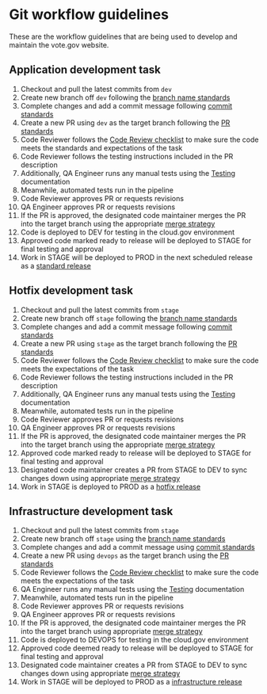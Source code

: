 # Git workflow guidelines

These are the workflow guidelines that are being used to develop and maintain the vote.gov website.

## Application development task
1. Checkout and pull the latest commits from `dev`
2. Create new branch off `dev` following the [branch name standards](standards.md)
3. Complete changes and add a commit message following [commit standards](standards.md)
4. Create a new PR using `dev` as the target branch following the [PR standards](standards.md)
5. Code Reviewer follows the [Code Review checklist](standards.md) to make sure the code meets the standards and expectations of the task
6. Code Reviewer follows the testing instructions included in the PR description
7. Additionally, QA Engineer runs any manual tests using the [Testing](testing.md) documentation
8. Meanwhile, automated tests run in the pipeline
9. Code Reviewer approves PR or requests revisions
10. QA Engineer approves PR or requests revisions
11. If the PR is approved, the designated code maintainer merges the PR into the target branch using the appropriate [merge strategy](standards.md)
12. Code is deployed to DEV for testing in the cloud.gov environment
13. Approved code marked ready to release will be deployed to STAGE for final testing and approval
15. Work in STAGE will be deployed to PROD in the next scheduled release as a [standard release](releases.md)

## Hotfix development task
1. Checkout and pull the latest commits from `stage`
2. Create new branch off `stage` following the [branch name standards](standards.md)
3. Complete changes and add a commit message following [commit standards](standards.md)
4. Create a new PR using `stage` as the target branch following the [PR standards](standards.md)
5. Code Reviewer follows the [Code Review checklist](standards.md) to make sure the code meets the expectations of the task
6. Code Reviewer follows the testing instructions included in the PR description
7. Additionally, QA Engineer runs any manual tests using the [Testing](testing.md) documentation
8. Meanwhile, automated tests run in the pipeline
9. Code Reviewer approves PR or requests revisions
10. QA Engineer approves PR or requests revisions
11. If the PR is approved, the designated code maintainer merges the PR into the target branch using the appropriate [merge strategy](standards.md)
12. Approved code marked ready to release will be deployed to STAGE for final testing and approval
13. Designated code maintainer creates a PR from STAGE to DEV to sync changes down using appropriate [merge strategy](standards.md)
14. Work in STAGE is deployed to PROD as a [hotfix release](releases.md)

## Infrastructure development task
1. Checkout and pull the latest commits from `stage`
2. Create new branch off `stage` using the [branch name standards](standards.md)
3. Complete changes and add a commit message using [commit standards](standards.md)
4. Create a new PR using `devops` as the target branch using the [PR standards](standards.md)
5. Code Reviewer follows the [Code Review checklist](standards.md) to make sure the code meets the expectations of the task
6. QA Engineer runs any manual tests using the [Testing](testing.md) documentation
7. Meanwhile, automated tests run in the pipeline
8. Code Reviewer approves PR or requests revisions
9. QA Engineer approves PR or requests revisions
10. If the PR is approved, the designated code maintainer merges the PR into the target branch using appropriate [merge strategy](standards.md)
11. Code is deployed to DEVOPS for testing in the cloud.gov environment
12. Approved code deemed ready to release will be deployed to STAGE for final testing and approval
13. Designated code maintainer creates a PR from STAGE to DEV to sync changes down using appropriate [merge strategy](standards.md)
14. Work in STAGE will be deployed to PROD as a [infrastructure release](releases.md)
